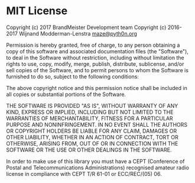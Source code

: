 # MIT License

Copyright (c) 2017 BrandMeister Development team
Copyright (c) 2016-2017 Wijnand Modderman-Lenstra <maze@pyth0n.org>

Permission is hereby granted, free of charge, to any person obtaining a copy
of this software and associated documentation files (the "Software"), to deal
in the Software without restriction, including without limitation the rights
to use, copy, modify, merge, publish, distribute, sublicense, and/or sell
copies of the Software, and to permit persons to whom the Software is
furnished to do so, subject to the following conditions:

The above copyright notice and this permission notice shall be included in all
copies or substantial portions of the Software.

THE SOFTWARE IS PROVIDED "AS IS", WITHOUT WARRANTY OF ANY KIND, EXPRESS OR
IMPLIED, INCLUDING BUT NOT LIMITED TO THE WARRANTIES OF MERCHANTABILITY,
FITNESS FOR A PARTICULAR PURPOSE AND NONINFRINGEMENT. IN NO EVENT SHALL THE
AUTHORS OR COPYRIGHT HOLDERS BE LIABLE FOR ANY CLAIM, DAMAGES OR OTHER
LIABILITY, WHETHER IN AN ACTION OF CONTRACT, TORT OR OTHERWISE, ARISING FROM,
OUT OF OR IN CONNECTION WITH THE SOFTWARE OR THE USE OR OTHER DEALINGS IN THE
SOFTWARE.

In order to make use of this library you must have a CEPT (Conference of Postal
and Telecommunications Administrations) recognised amateur radio license in
compliance with CEPT T/R 61-01 or ECC/REC/(05) 06.
